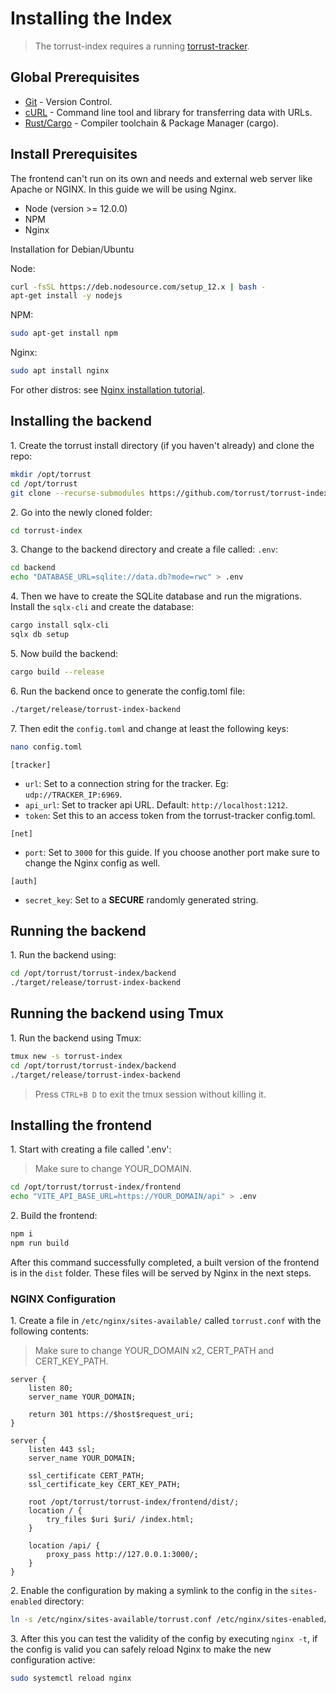 # Installing the Index

> The torrust-index requires a running [torrust-tracker](https://torrust.com/torrust-tracker/install/).

## Global Prerequisites

- [Git](https://git-scm.com) - Version Control.
- [cURL](https://curl.se/) - Command line tool and library for transferring data with URLs.
- [Rust/Cargo](https://www.rust-lang.org/) - Compiler toolchain & Package Manager (cargo).

## Install Prerequisites

The frontend can't run on its own and needs and external web server like Apache or NGINX.
In this guide we will be using Nginx.

- Node (version >= 12.0.0)
- NPM
- Nginx

Installation for Debian/Ubuntu

Node:

```bash
curl -fsSL https://deb.nodesource.com/setup_12.x | bash -
apt-get install -y nodejs
```

NPM:

```bash
sudo apt-get install npm
```

Nginx:

```bash
sudo apt install nginx
```

For other distros: see [Nginx installation tutorial](https://www.nginx.com/resources/wiki/start/topics/tutorials/install/).

## Installing the backend

1\. Create the torrust install directory (if you haven't already) and clone the repo:

```bash
mkdir /opt/torrust
cd /opt/torrust
git clone --recurse-submodules https://github.com/torrust/torrust-index.git
```

2\. Go into the newly cloned folder:

```bash
cd torrust-index
```

3\. Change to the backend directory and create a file called: `.env`:

```bash
cd backend
echo "DATABASE_URL=sqlite://data.db?mode=rwc" > .env
```

4\. Then we have to create the SQLite database and run the migrations. Install the `sqlx-cli` and create the database:

```bash
cargo install sqlx-cli
sqlx db setup
```

5\. Now build the backend:

```bash
cargo build --release
```

6\. Run the backend once to generate the config.toml file:

```bash
./target/release/torrust-index-backend
```

7\. Then edit the `config.toml` and change at least the following keys:

```bash
nano config.toml
```

`[tracker]`

- `url`: Set to a connection string for the tracker. Eg: `udp://TRACKER_IP:6969`.
- `api_url`: Set to tracker api URL. Default: `http://localhost:1212`.
- `token`: Set this to an access token from the torrust-tracker config.toml.

`[net]`

- `port`: Set to `3000` for this guide. If you choose another port make sure to change the Nginx config as well.

`[auth]`

- `secret_key`: Set to a __SECURE__ randomly generated string.

## Running the backend

1\. Run the backend using:

```bash
cd /opt/torrust/torrust-index/backend
./target/release/torrust-index-backend
```

## Running the backend using Tmux

1\. Run the backend using Tmux:

```bash
tmux new -s torrust-index
cd /opt/torrust/torrust-index/backend
./target/release/torrust-index-backend
```

> Press `CTRL+B D` to exit the tmux session without killing it.

## Installing the frontend

1\. Start with creating a file called '.env':
> Make sure to change YOUR_DOMAIN.

```bash
cd /opt/torrust/torrust-index/frontend
echo "VITE_API_BASE_URL=https://YOUR_DOMAIN/api" > .env
```

2\. Build the frontend:

```bash
npm i
npm run build
```

After this command successfully completed, a built version of the frontend is in the `dist` folder.
These files will be served by Nginx in the next steps.

### NGINX Configuration

1\. Create a file in `/etc/nginx/sites-available/` called `torrust.conf` with the following contents:
> Make sure to change YOUR_DOMAIN x2, CERT_PATH and CERT_KEY_PATH.

```nginx
server {
    listen 80;
    server_name YOUR_DOMAIN;
    
    return 301 https://$host$request_uri;
}

server {
    listen 443 ssl;
    server_name YOUR_DOMAIN;
    
    ssl_certificate CERT_PATH;
    ssl_certificate_key CERT_KEY_PATH;

    root /opt/torrust/torrust-index/frontend/dist/;
    location / {
        try_files $uri $uri/ /index.html;
    }
    
    location /api/ {
        proxy_pass http://127.0.0.1:3000/;
    }
}
```

2\. Enable the configuration by making a symlink to the config in the `sites-enabled` directory:

```bash
ln -s /etc/nginx/sites-available/torrust.conf /etc/nginx/sites-enabled/
```

3\. After this you can test the validity of the config by executing `nginx -t`,
if the config is valid you can safely reload Nginx to make the new configuration active:

```bash
sudo systemctl reload nginx
```
